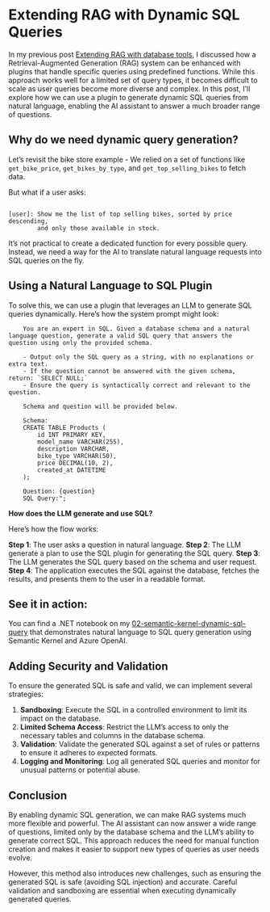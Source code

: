 # Extending RAG with Dynamic SQL Queries

In my previous post [Extending RAG with database tools](https://binarytrails.com/posts/2025/05/rag-with-tools), I discussed how a Retrieval-Augmented Generation (RAG) system can be enhanced with plugins that handle specific queries using predefined functions. While this approach works well for a limited set of query types, it becomes difficult to scale as user queries become more diverse and complex. In this post, I’ll explore how we can use a plugin to generate dynamic SQL queries from natural language, enabling the AI assistant to answer a much broader range of questions.

## Why do we need dynamic query generation?

Let’s revisit the bike store example - We relied on a set of functions like `get_bike_price`, `get_bikes_by_type`, and `get_top_selling_bikes` to fetch data. 

But what if a user asks:

```text

[user]: Show me the list of top selling bikes, sorted by price descending,
        and only those available in stock.

```

It’s not practical to create a dedicated function for every possible query. 
Instead, we need a way for the AI to translate natural language requests into SQL queries on the fly.

## Using a Natural Language to SQL Plugin

To solve this, we can use a plugin that leverages an LLM to generate SQL queries dynamically. Here’s how the system prompt might look:

```text
    You are an expert in SQL. Given a database schema and a natural language question, generate a valid SQL query that answers the question using only the provided schema.

    - Output only the SQL query as a string, with no explanations or extra text.
    - If the question cannot be answered with the given schema, return: `SELECT NULL;`
    - Ensure the query is syntactically correct and relevant to the question.

    Schema and question will be provided below.

    Schema: 
    CREATE TABLE Products (
        id INT PRIMARY KEY,
        model_name VARCHAR(255),
        description VARCHAR,
        bike_type VARCHAR(50),
        price DECIMAL(10, 2),
        created_at DATETIME
    );

    Question: {question}
    SQL Query:"; 

```

**How does the LLM generate and use SQL?**

Here’s how the flow works:

**Step 1**: The user asks a question in natural language.
**Step 2**: The LLM generate a plan to use the SQL plugin for generating the SQL query.
**Step 3**: The LLM generates the SQL query based on the schema and user request.
**Step 4**: The application executes the SQL against the database, fetches the results, and presents them to the user in a readable format.

## See it in action:

You can find a .NET notebook on my [02-semantic-kernel-dynamic-sql-query](https://github.com/rakeshl4/ai-examples/tree/main/02-semantic-kernel-dynamic-sql-query) that demonstrates natural language to SQL query generation using Semantic Kernel and Azure OpenAI.

## Adding Security and Validation

To ensure the generated SQL is safe and valid, we can implement several strategies:

1. **Sandboxing**: Execute the SQL in a controlled environment to limit its impact on the database.
2. **Limited Schema Access**: Restrict the LLM’s access to only the necessary tables and columns in the database schema.
3. **Validation**: Validate the generated SQL against a set of rules or patterns to ensure it adheres to expected formats.
4. **Logging and Monitoring**: Log all generated SQL queries and monitor for unusual patterns or potential abuse.

## Conclusion

By enabling dynamic SQL generation, we can make RAG systems much more flexible and powerful. The AI assistant can now answer a wide range of questions, limited only by the database schema and the LLM’s ability to generate correct SQL. This approach reduces the need for manual function creation and makes it easier to support new types of queries as user needs evolve.

However, this method also introduces new challenges, such as ensuring the generated SQL is safe (avoiding SQL injection) and accurate. Careful validation and sandboxing are essential when executing dynamically generated queries.